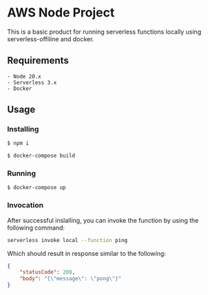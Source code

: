 
# AWS Node Project

This is a basic product for running serverless functions locally using serverless-offiline and docker.

## Requirements

    - Node 20.x
    - Serverless 3.x
    - Docker
## Usage

### Installing

```bash
$ npm i
```
```bash
$ docker-compose build
```

### Running

```bash
$ docker-compose up
```

### Invocation

After successful inslalling, you can invoke the function by using the following command:

```bash
serverless invoke local --function ping
```

Which should result in response similar to the following:

```json
{
    "statusCode": 200,
    "body": "{\"message\": \"pong\"}"
}
```